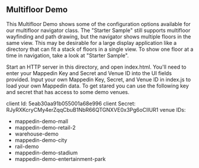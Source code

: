 Multifloor Demo
-----------

This Multifloor Demo shows some of the configuration options available for our multifloor navigator class. The "Starter Sample" still supports multifloor wayfinding and path drawing, but the navigator shows multiple floors in the same view. This may be desirable for a large display application like a directory that can fit a stack of floors in a single view. To show one floor at a time in navigation, take a look at "Starter Sample".

Start an HTTP server in this directory, and open index.html. You'll need to enter your Mappedin Key and Secret and Venue ID into the UI fields provided. Input your own Mappedin Key, Secret, and Venue ID in index.js to load your own Mappedin data. To get stared you can use the following key and secret that has access to some demo venues.

client Id: 5eab30aa91b055001a68e996
client Secret: RJyRXKcryCMy4erZqqCbuB1NbR66QTGNXVE0x3Pg6oCIlUR1
venue IDs:
- mappedin-demo-mall
- mappedin-demo-retail-2
- warehouse-demo
- mappedin-demo-city
- rail-demo
- mappedin-demo-stadium
- mappedin-demo-entertainment-park
